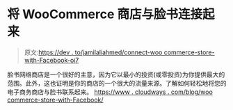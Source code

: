 # 将 WooCommerce 商店与脸书连接起来

> 原文:[https://dev . to/jamilaliahmed/connect-woo commerce-store-with-Facebook-oi7](https://dev.to/jamilaliahmed/connect-woocommerce-store-with-facebook-oi7)

脸书网络商店是一个很好的主意，因为它以最小的投资(或零投资)为你提供最大的范围。此外，这也证明是你的商店的一个很大的流量来源。了解如何轻松地将您的电子商务商店与脸书联系起来。
[https://www . cloudways . com/blog/woo commerce-store-with-Facebook/](https://www.cloudways.com/blog/woocommerce-store-with-facebook/)